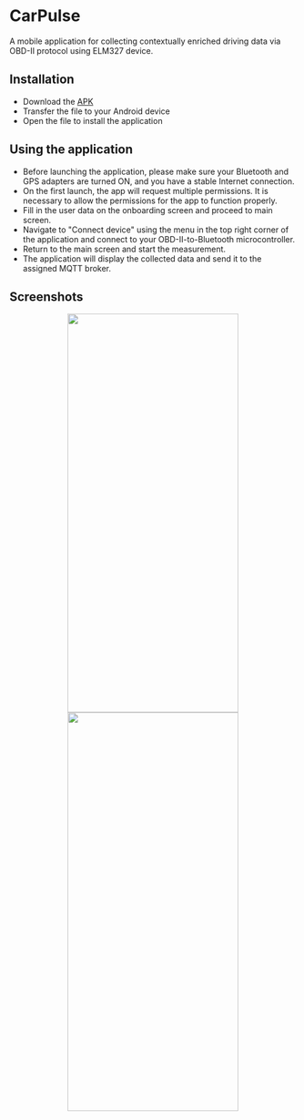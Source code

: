 # CarPulse
A mobile application for collecting contextually enriched driving data via OBD-II protocol using ELM327 device.


## Installation
- Download the [APK](https://github.com/renatomajer/CarPulse/releases/download/v0.1.0/CarPulse.apk)
- Transfer the file to your Android device
- Open the file to install the application

## Using the application
- Before launching the application, please make sure your Bluetooth and GPS adapters are turned ON, and you have a stable Internet connection.
- On the first launch, the app will request multiple permissions. It is necessary to allow the permissions for the app to function properly.
- Fill in the user data on the onboarding screen and proceed to main screen.
- Navigate to "Connect device" using the menu in the top right corner of the application and connect to your OBD-II-to-Bluetooth microcontroller.
- Return to the main screen and start the measurement. 
- The application will display the collected data and send it to the assigned MQTT broker.

## Screenshots

<p align="center">
  <kbd> <img src="https://github.com/renatomajer/CarPulse/assets/46069535/9b4509dd-37eb-47bd-b36c-693759f2db66" width="300" height="700" /> </kbd>
  <kbd> <img src="https://github.com/renatomajer/CarPulse/assets/46069535/34be5a33-8329-4088-806a-9dd49e505e8f" width="300" height="700" /> </kbd>
  </p>
